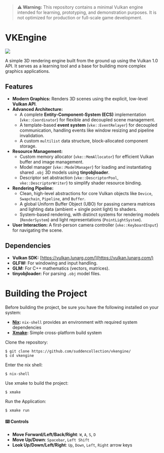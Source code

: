 > **⚠ Warning:** This repository contains a minimal Vulkan engine intended for learning, prototyping, and demonstration purposes. It is not optimized for production or full-scale game development.

# VKEngine

<img src="https://github.com/suddencollection/vkengine/blob/main/etc/demo.gif?raw=true" />

A simple 3D rendering engine built from the ground up using the Vulkan 1.0 API. It serves as a learning tool and a base for building more complex graphics applications.

## Features

* **Modern Graphics:** Renders 3D scenes using the explicit, low-level **Vulkan API**.
* **Advanced Architecture:**
    * A complete **Entity-Component-System (ECS)** implementation (`vke::Coordinator`) for flexible and decoupled scene management.
    * A template-based **event system** (`vke::EventRelayer`) for decoupled communication, handling events like window resizing and pipeline invalidation.
    * A custom `multilist` data structure, block-allocated component storage.
* **Resource Management:**
    * Custom memory allocator (`vke::MemAllocator`) for efficient Vulkan buffer and image management.
    * Model manager (`vke::ModelManager`) for loading and instantiating shared `.obj` 3D models using **tinyobjloader**.
    * Descriptor set abstraction (`vke::DescriptorPool`, `vke::DescriptorWriter`) to simplify shader resource binding.
* **Rendering Pipeline:**
    * Clean, high-level abstractions for core Vulkan objects like `Device`, `Swapchain`, `Pipeline`, and `Buffer`.
    * A global Uniform Buffer Object (UBO) for passing camera matrices and lighting data (ambient + single point light) to shaders.
    * System-based rendering, with distinct systems for rendering models (`RenderSystem`) and light representations (`PointLightSystem`).
* **User Interaction:** A first-person camera controller (`vke::KeyboardInput`) for navigating the scene.

## Dependencies
* **Vulkan SDK:** [https://vulkan.lunarg.com/](https://vulkan.lunarg.com/)
* **GLFW:** For windowing and input handling.
* **GLM:** For C++ mathematics (vectors, matrices).
* **tinyobjloader:** For parsing `.obj` model files.

# Building the Project
Before building the project, be sure you have the following installed on your system:
- **[Nix](https://nixos.org/download/#nix-install-linux):** `nix-shell` provides an environment with required system dependencies
- **[Xmake](https://xmake.io/):** Simple cross-platform build system

Clone the repository:

    $ git clone https://github.com/suddencollection/vkengine/
    $ cd vkengine

Enter the nix shell:

    $ nix-shell

Use xmake to build the project:

    $ xmake

Run the Application:

    $ xmake run



#### ⌨️ Controls
- **Move Forward/Left/Back/Right**: `W`, `A`, `S`, `D`
- **Move Up/Down**: `Spacebar`, `Left Shift`
- **Look Up/Down/Left/Right**: `Up`, `Down`, `Left`, `Right` arrow keys
